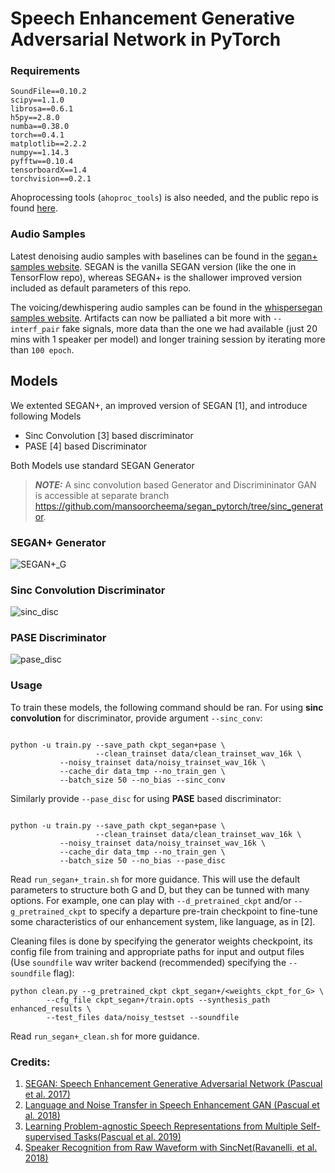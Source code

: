 # Speech Enhancement Generative Adversarial Network in PyTorch

### Requirements

```
SoundFile==0.10.2
scipy==1.1.0
librosa==0.6.1
h5py==2.8.0
numba==0.38.0
torch==0.4.1
matplotlib==2.2.2
numpy==1.14.3
pyfftw==0.10.4
tensorboardX==1.4
torchvision==0.2.1
```
Ahoprocessing tools (`ahoproc_tools`) is also needed, and the public repo is found [here](git@github.com:santi-pdp/ahoproc_tools.git).

### Audio Samples

Latest denoising audio samples with baselines can be found in the [segan+ samples website](http://veu.talp.cat/seganp/). SEGAN is the vanilla SEGAN version (like the one in TensorFlow repo), whereas SEGAN+ is the shallower improved version included as default parameters of this repo.

The voicing/dewhispering audio samples can be found in the [whispersegan samples website](http://veu.talp.cat/whispersegan). Artifacts can now be palliated a bit more with `--interf_pair` fake signals, more data than the one we had available (just 20 mins with 1 speaker per model) and longer training session by iterating more than `100 epoch`.

## Models

We extented SEGAN+, an improved version of SEGAN [1], and introduce following Models
* Sinc Convolution [3] based discriminator
* PASE [4] based Discriminator


Both Models use standard SEGAN Generator

> **_NOTE:_**  A sinc convolution based Generator and Discrimininator GAN is accessible at separate branch https://github.com/mansoorcheema/segan_pytorch/tree/sinc_generator.

### SEGAN+ Generator

![SEGAN+_G](assets/segan+.png)

### Sinc Convolution Discriminator
![sinc_disc](https://user-images.githubusercontent.com/10983181/149785311-5d1ee19b-d87f-4574-8490-43e7b390717c.png)
### PASE Discriminator
![pase_disc](https://user-images.githubusercontent.com/10983181/149784688-d1c25049-28f4-4359-baab-6c8c86a2784e.png)

### Usage
To train these models, the following command should be ran. For using **sinc convolution** for discriminator, provide argument `--sinc_conv`:
```

python -u train.py --save_path ckpt_segan+pase \
                   --clean_trainset data/clean_trainset_wav_16k \
		   --noisy_trainset data/noisy_trainset_wav_16k \
		   --cache_dir data_tmp --no_train_gen \
		   --batch_size 50 --no_bias --sinc_conv
```

Similarly provide `--pase_disc` for using **PASE** based discriminator:
```

python -u train.py --save_path ckpt_segan+pase \
                   --clean_trainset data/clean_trainset_wav_16k \
		   --noisy_trainset data/noisy_trainset_wav_16k \
		   --cache_dir data_tmp --no_train_gen \
		   --batch_size 50 --no_bias --pase_disc
```
Read `run_segan+_train.sh` for more guidance. This will use the default parameters to structure both G and D, but they can be tunned with many options. For example, one can play with `--d_pretrained_ckpt` and/or `--g_pretrained_ckpt` to specify a departure pre-train checkpoint to fine-tune some characteristics of our enhancement system, like language, as in [2].

Cleaning files is done by specifying the generator weights checkpoint, its config file from training and appropriate paths for input and output files (Use `soundfile` wav writer backend (recommended) specifying the `--soundfile` flag):

```
python clean.py --g_pretrained_ckpt ckpt_segan+/<weights_ckpt_for_G> \
		--cfg_file ckpt_segan+/train.opts --synthesis_path enhanced_results \
		--test_files data/noisy_testset --soundfile
```

Read `run_segan+_clean.sh` for more guidance.


### Credits:

1. [SEGAN: Speech Enhancement Generative Adversarial Network (Pascual et al. 2017)](https://arxiv.org/abs/1703.09452)
2. [Language and Noise Transfer in Speech Enhancement GAN (Pascual et al. 2018)](https://arxiv.org/abs/1712.06340)
3. [Learning Problem-agnostic Speech Representations from Multiple Self-supervised Tasks(Pascual et al. 2019)](https://arxiv.org/abs/1904.03416)
4. [Speaker Recognition from Raw Waveform with SincNet(Ravanelli, et al. 2018)](https://arxiv.org/abs/1808.00158)
 
